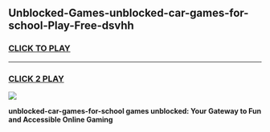 
## Unblocked-Games-unblocked-car-games-for-school-Play-Free-dsvhh
<h3>
<a href="https://premium76.site?title=unblocked-car-games-for-school&ref=18A1">CLICK TO PLAY</a></h3>
<hr>

<h3>
<a href="https://premium76.site?title=unblocked-car-games-for-school&ref=18A1">CLICK 2 PLAY</a>
  
</h3>

<a href="https://premium76.site?title=unblocked-car-games-for-school&ref=18A1"><img src="https://clearcache.store/games.png"></a>


**unblocked-car-games-for-school games unblocked: Your Gateway to Fun and Accessible Online Gaming**

